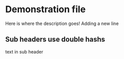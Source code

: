 # Demonstration file
 Here is where the description goes!
Adding a new line

## Sub headers use double hashs

text in sub header